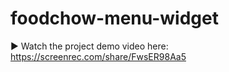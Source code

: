 # foodchow-menu-widget


▶️ Watch the project demo video here:
https://screenrec.com/share/FwsER98Aa5

